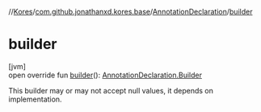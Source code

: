 //[Kores](../../../index.md)/[com.github.jonathanxd.kores.base](../index.md)/[AnnotationDeclaration](index.md)/[builder](builder.md)

# builder

[jvm]\
open override fun [builder](builder.md)(): [AnnotationDeclaration.Builder](-builder/index.md)

This builder may or may not accept null values, it depends on implementation.
